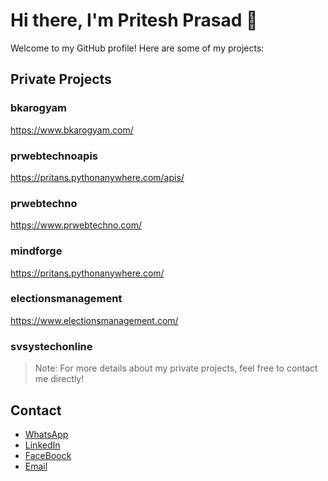 # Hi there, I'm Pritesh Prasad 👋

Welcome to my GitHub profile! Here are some of my projects:

## Private Projects

### bkarogyam
https://www.bkarogyam.com/

### prwebtechnoapis
https://pritans.pythonanywhere.com/apis/

### prwebtechno 
https://www.prwebtechno.com/

### mindforge  
https://pritans.pythonanywhere.com/


### electionsmanagement
https://www.electionsmanagement.com/

### svsystechonline

> Note: For more details about my private projects, feel free to contact me directly!

## Contact

- [WhatsApp](https://wa.me/message/IPNAQPOXX6FJO1?src=qr)
- [LinkedIn](https://www.linkedin.com/in/pritesh-prasad-242390176?utm_source=share&utm_campaign=share_via&utm_content=profile&utm_medium=ios_app)
- [FaceBoock](https://www.facebook.com/share/DqLkTchZWGeffQP6/?mibextid=LQQJ4d)
- [Email](mailto:priteshrao3@gmail.com)
